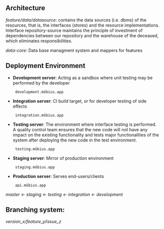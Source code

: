 ## Architecture

_feature/data/datasource_: contains the data sources (i.e. dbms) of the resources, that is, the interfaces (stores) and the resource implementations.
    Interface repository-source maintains the principle of investment of dependencies between our
    repository and the warehouse of the deceased, which eliminates responsibilities.
    
_data-core_: Data base managment system and mappers for features 



## Deployment Environment



 * **Development server**: Acting as a sandbox where unit testing may be performed by the developer
 
        development.möbius.app

 * **Integration server**: CI build target, or for developer testing of side effects
  
        integration.möbius.app

 * **Testing server**: The environment where interface testing is performed. 
A quality control team ensures that the new code will not have any impact on 
the existing functionality and tests major functionalities of the system after
deploying the new code in the test environment.
    
        testing.möbius.app

 * **Staging server**: Mirror of production environment

        staging.möbius.app

 * **Production server**: Serves end-users/clients

        api.möbius.app
    
*master <- staging <- testing <- integration <- development*
    
    
Branching system:
----------------

*version_x/feature_y/issue_z*